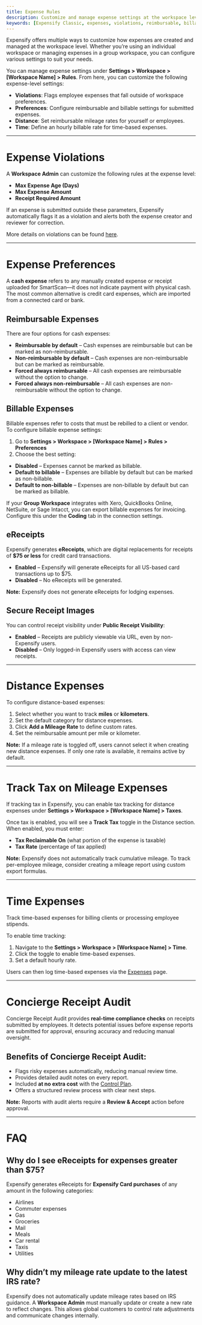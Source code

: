 ```yaml
---
title: Expense Rules
description: Customize and manage expense settings at the workspace level, including violations, reimbursable preferences, billable expenses, and mileage rates.
keywords: [Expensify Classic, expenses, violations, reimbursable, billable, mileage, eReceipts, taxes, Concierge Receipt Audit, expense rules]
---
```

<div id="expensify-classic" markdown="1">

Expensify offers multiple ways to customize how expenses are created and managed at the workspace level. Whether you’re using an individual workspace or managing expenses in a group workspace, you can configure various settings to suit your needs.

You can manage expense settings under **Settings > Workspace > [Workspace Name] > Rules**. From here, you can customize the following expense-level settings:

- **Violations**: Flags employee expenses that fall outside of workspace preferences.
- **Preferences**: Configure reimbursable and billable settings for submitted expenses.
- **Distance**: Set reimbursable mileage rates for yourself or employees.
- **Time**: Define an hourly billable rate for time-based expenses.

---

# Expense Violations

A **Workspace Admin** can customize the following rules at the expense level:
- **Max Expense Age (Days)**
- **Max Expense Amount**
- **Receipt Required Amount**

If an expense is submitted outside these parameters, Expensify automatically flags it as a violation and alerts both the expense creator and reviewer for correction.

More details on violations can be found [here](https://help.expensify.com/articles/expensify-classic/workspaces/Enable-and-set-up-expense-violations).

---

# Expense Preferences

A **cash expense** refers to any manually created expense or receipt uploaded for SmartScan—it does not indicate payment with physical cash. The most common alternative is credit card expenses, which are imported from a connected card or bank.

## Reimbursable Expenses

There are four options for cash expenses:
- **Reimbursable by default** – Cash expenses are reimbursable but can be marked as non-reimbursable.
- **Non-reimbursable by default** – Cash expenses are non-reimbursable but can be marked as reimbursable.
- **Forced always reimbursable** – All cash expenses are reimbursable without the option to change.
- **Forced always non-reimbursable** – All cash expenses are non-reimbursable without the option to change.

## Billable Expenses

Billable expenses refer to costs that must be rebilled to a client or vendor. To configure billable expense settings:
1. Go to **Settings > Workspace > [Workspace Name] > Rules > Preferences**
2. Choose the best setting:
- **Disabled** – Expenses cannot be marked as billable.
- **Default to billable** – Expenses are billable by default but can be marked as non-billable.
- **Default to non-billable** – Expenses are non-billable by default but can be marked as billable.

If your **Group Workspace** integrates with Xero, QuickBooks Online, NetSuite, or Sage Intacct, you can export billable expenses for invoicing. Configure this under the **Coding** tab in the connection settings.

## eReceipts

Expensify generates **eReceipts**, which are digital replacements for receipts of **$75 or less** for credit card transactions.

- **Enabled** – Expensify will generate eReceipts for all US-based card transactions up to $75.
- **Disabled** – No eReceipts will be generated.

**Note:** Expensify does not generate eReceipts for lodging expenses.

## Secure Receipt Images

You can control receipt visibility under **Public Receipt Visibility**:

- **Enabled** – Receipts are publicly viewable via URL, even by non-Expensify users.
- **Disabled** – Only logged-in Expensify users with access can view receipts.

---

# Distance Expenses

To configure distance-based expenses:

1. Select whether you want to track **miles** or **kilometers**.
2. Set the default category for distance expenses.
3. Click **Add a Mileage Rate** to define custom rates.
4. Set the reimbursable amount per mile or kilometer.

**Note:** If a mileage rate is toggled off, users cannot select it when creating new distance expenses. If only one rate is available, it remains active by default.

---

# Track Tax on Mileage Expenses
If tracking tax in Expensify, you can enable tax tracking for distance expenses under **Settings > Workspace > [Workspace Name] > Taxes**.

Once tax is enabled, you will see a **Track Tax** toggle in the Distance section. When enabled, you must enter:
- **Tax Reclaimable On** (what portion of the expense is taxable)
- **Tax Rate** (percentage of tax applied)

**Note:** Expensify does not automatically track cumulative mileage. To track per-employee mileage, consider creating a mileage report using custom export formulas.

---

# Time Expenses
Track time-based expenses for billing clients or processing employee stipends. 

To enable time tracking:
1. Navigate to the **Settings > Workspace > [Workspace Name] > Time**.
2. Click the toggle to enable time-based expenses.
3. Set a default hourly rate.

Users can then log time-based expenses via the [Expenses](https://expensify.com/expenses) page.

---

# Concierge Receipt Audit
Concierge Receipt Audit provides **real-time compliance checks** on receipts submitted by employees. It detects potential issues before expense reports are submitted for approval, ensuring accuracy and reducing manual oversight.

## Benefits of Concierge Receipt Audit:
- Flags risky expenses automatically, reducing manual review time.
- Provides detailed audit notes on every report.
- Included **at no extra cost** with the [Control Plan](https://www.expensify.com/pricing).
- Offers a structured review process with clear next steps.

**Note:** Reports with audit alerts require a **Review & Accept** action before approval.

---

# FAQ

## Why do I see eReceipts for expenses greater than $75?

Expensify generates eReceipts for **Expensify Card purchases** of any amount in the following categories:
- Airlines
- Commuter expenses
- Gas
- Groceries
- Mail
- Meals
- Car rental
- Taxis
- Utilities

## Why didn’t my mileage rate update to the latest IRS rate?

Expensify does not automatically update mileage rates based on IRS guidance. A **Workspace Admin** must manually update or create a new rate to reflect changes. This allows global customers to control rate adjustments and communicate changes internally.

</div>
